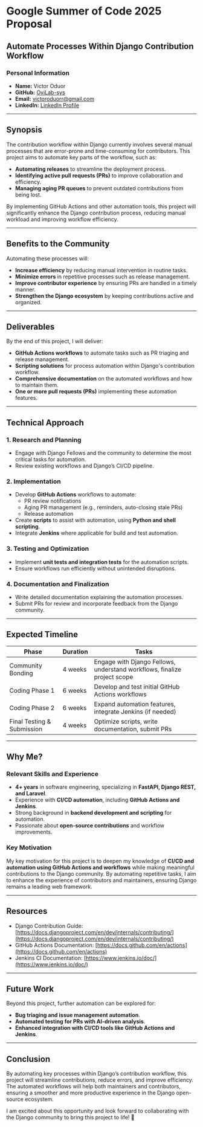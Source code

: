 # **Google Summer of Code 2025 Proposal**

## **Automate Processes Within Django Contribution Workflow**

### **Personal Information**
- **Name:** Victor Oduor
- **GitHub:** [OviLab-sys](https://github.com/OviLab-sys)
- **Email:** victoroduorr@gmail.com
- **LinkedIn:** [LinkedIn Profile](https://www.linkedin.com/in/victoroduorr)

---

## **Synopsis**
The contribution workflow within Django currently involves several manual processes that are error-prone and time-consuming for contributors. This project aims to automate key parts of the workflow, such as:

- **Automating releases** to streamline the deployment process.
- **Identifying active pull requests (PRs)** to improve collaboration and efficiency.
- **Managing aging PR queues** to prevent outdated contributions from being lost.

By implementing GitHub Actions and other automation tools, this project will significantly enhance the Django contribution process, reducing manual workload and improving workflow efficiency.

---

## **Benefits to the Community**
Automating these processes will:
- **Increase efficiency** by reducing manual intervention in routine tasks.
- **Minimize errors** in repetitive processes such as release management.
- **Improve contributor experience** by ensuring PRs are handled in a timely manner.
- **Strengthen the Django ecosystem** by keeping contributions active and organized.

---

## **Deliverables**
By the end of this project, I will deliver:
- **GitHub Actions workflows** to automate tasks such as PR triaging and release management.
- **Scripting solutions** for process automation within Django's contribution workflow.
- **Comprehensive documentation** on the automated workflows and how to maintain them.
- **One or more pull requests (PRs)** implementing these automation features.

---

## **Technical Approach**
### **1. Research and Planning**
- Engage with Django Fellows and the community to determine the most critical tasks for automation.
- Review existing workflows and Django’s CI/CD pipeline.

### **2. Implementation**
- Develop **GitHub Actions** workflows to automate:
  - PR review notifications
  - Aging PR management (e.g., reminders, auto-closing stale PRs)
  - Release automation
- Create **scripts** to assist with automation, using **Python and shell scripting**.
- Integrate **Jenkins** where applicable for build and test automation.

### **3. Testing and Optimization**
- Implement **unit tests and integration tests** for the automation scripts.
- Ensure workflows run efficiently without unintended disruptions.

### **4. Documentation and Finalization**
- Write detailed documentation explaining the automation processes.
- Submit PRs for review and incorporate feedback from the Django community.

---

## **Expected Timeline**
| **Phase** | **Duration** | **Tasks** |
|-----------|------------|------------|
| Community Bonding | 4 weeks | Engage with Django Fellows, understand workflows, finalize project scope |
| Coding Phase 1 | 6 weeks | Develop and test initial GitHub Actions workflows |
| Coding Phase 2 | 6 weeks | Expand automation features, integrate Jenkins (if needed) |
| Final Testing & Submission | 4 weeks | Optimize scripts, write documentation, submit PRs |

---

## **Why Me?**
### **Relevant Skills and Experience**
- **4+ years** in software engineering, specializing in **FastAPI, Django REST, and Laravel**.
- Experience with **CI/CD automation**, including **GitHub Actions and Jenkins**.
- Strong background in **backend development and scripting** for automation.
- Passionate about **open-source contributions** and workflow improvements.

### **Key Motivation**
My key motivation for this project is to deepen my knowledge of **CI/CD and automation using GitHub Actions and workflows** while making meaningful contributions to the Django community. By automating repetitive tasks, I aim to enhance the experience of contributors and maintainers, ensuring Django remains a leading web framework.

---

## **Resources**
- Django Contribution Guide: [https://docs.djangoproject.com/en/dev/internals/contributing/](https://docs.djangoproject.com/en/dev/internals/contributing/)
- GitHub Actions Documentation: [https://docs.github.com/en/actions](https://docs.github.com/en/actions)
- Jenkins CI Documentation: [https://www.jenkins.io/doc/](https://www.jenkins.io/doc/)

---

## **Future Work**
Beyond this project, further automation can be explored for:
- **Bug triaging and issue management automation**.
- **Automated testing for PRs with AI-driven analysis**.
- **Enhanced integration with CI/CD tools like GitHub Actions and Jenkins**.

---

## **Conclusion**
By automating key processes within Django’s contribution workflow, this project will streamline contributions, reduce errors, and improve efficiency. The automated workflows will help both maintainers and contributors, ensuring a smoother and more productive experience in the Django open-source ecosystem.

I am excited about this opportunity and look forward to collaborating with the Django community to bring this project to life! 🚀
